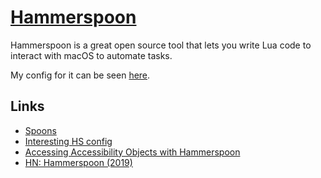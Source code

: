 # [Hammerspoon](https://github.com/Hammerspoon/hammerspoon)

Hammerspoon is a great open source tool that lets you write Lua code to interact with macOS to automate tasks.

My config for it can be seen [here](https://github.com/nikitavoloboev/dotfiles/blob/master/hammerspoon/init.lua).

## Links

- [Spoons](https://github.com/Hammerspoon/hammerspoon/blob/master/SPOONS.md)
- [Interesting HS config](https://github.com/S1ngS1ng/HammerSpoon)
- [Accessing Accessibility Objects with Hammerspoon](https://github.com/asmagill/hs._asm.axuielement)
- [HN: Hammerspoon (2019)](https://news.ycombinator.com/item?id=21801178)
